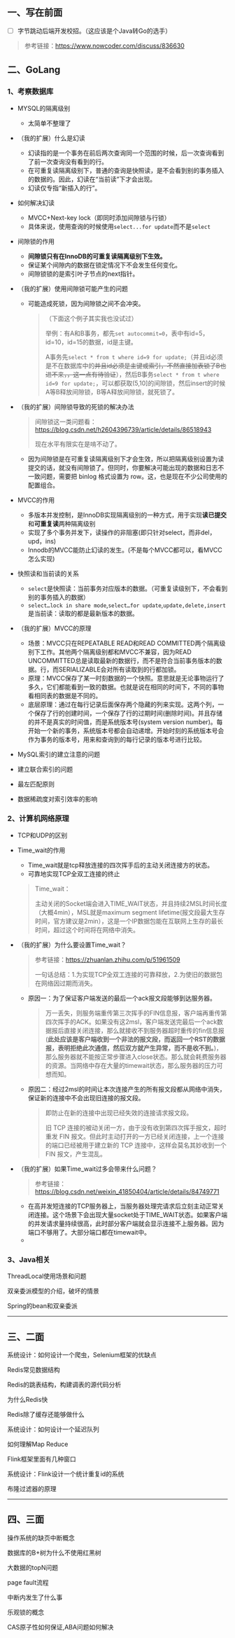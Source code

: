 ## 一、写在前面

- [ ] ​	字节跳动后端开发校招。（这应该是个Java转Go的选手）

> 参考链接：https://www.nowcoder.com/discuss/836630

## 二、GoLang

### 1、考察数据库

- MYSQL的隔离级别

  - 太简单不整理了

- （我的扩展）什么是幻读

  - 幻读指的是一个事务在前后两次查询同一个范围的时候，后一次查询看到了前一次查询没有看到的行。
  - 在可重复读隔离级别下，普通的查询是快照读，是不会看到别的事务插入的数据的。因此，幻读在“当前读”下才会出现。
  - 幻读仅专指“新插入的行”。

- 如何解决幻读

  - MVCC+Next-key lock（即同时添加间隙锁与行锁）
  - 具体来说，使用查询的时候使用`select...for update`而不是`select`

- 间隙锁的作用

  - **间隙锁只有在InnoDB的可重复读隔离级别下生效。**
  - 保证某个间隙内的数据在锁定情况下不会发生任何变化。
  - 间隙锁锁的是索引叶子节点的next指针。

- （我的扩展）使用间隙锁可能产生的问题

  - 可能造成死锁，因为间隙锁之间不会冲突。

    > （下面这个例子其实我也没试过）
    >
    > 举例：有A和B事务，都先`set autocommit=0`，表中有id=5，id=10，id=15的数据，id是主键。
    >
    > A事务先`select * from t where id=9 for update;`（并且id必须是不在数据库中的~~并且id必须是主键或索引，不然直接加表锁了B也进不来，，这一点有待验证~~），然后B事务`select * from t where id=9 for update;`，可以都获取(5,10]的间隙锁，然后insert的时候A等B释放间隙锁，B等A释放间隙锁，就死锁了。

- （我的扩展）间隙锁导致的死锁的解决办法

  > 间隙锁这一类问题看：https://blog.csdn.net/h2604396739/article/details/86518943
  >
  > 现在水平有限实在是啃不动了。

  - 因为间隙锁是在可重复读隔离级别下才会生效，所以把隔离级别设置为读提交的话，就没有间隙锁了。但同时，你要解决可能出现的数据和日志不一致问题，需要把 binlog 格式设置为 row。这，也是现在不少公司使用的配置组合。

- MVCC的作用

  - 多版本并发控制，是InnoDB实现隔离级别的一种方式，用于实现**读已提交**和**可重复读**两种隔离级别
  - 实现了多个事务并发下，读操作的非阻塞(即只针对select，而非del，upd，ins)
  - Innodb的MVCC能防止幻读的发生。(不是每个MVCC都可以，看MVCC怎么实现)

- 快照读和当前读的关系

  - `select`是快照读：当前事务对应版本的数据。（可重复读级别下，不会看到别的事务插入的数据）
  - `select…lock in share mode`,`select…for update`,`update,delete,insert`是当前读：读取的都是最新版本的数据。

- （我的扩展）MVCC的原理

  - 场景：MVCC只在REPEATABLE READ和READ COMMITTED两个隔离级别下工作。其他两个隔离级别都和MVCC不兼容，因为READ UNCOMMITTED总是读取最新的数据行，而不是符合当前事务版本的数据。行，而SERIALIZABLE会对所有读取到的行都加锁。
  - 原理：MVCC保存了某一时刻数据的一个快照。意思就是无论事物运行了多久，它们都能看到一致的数据。也就是说在相同的时间下，不同的事物看相同表的数据是不同的。
  - 底层原理：通过在每行记录后面保存两个隐藏的列来实现。这两个列，一个保存了行的创建时间，一个保存了行的过期时间(删除时间)。并且存储的并不是真实的时间值，而是系统版本号(system version number)。每开始一个新的事务，系统版本号都会自动递增。开始时刻的系统版本号会作为事务的版本号，用来和查询到的每行记录的版本号进行比较。

- MySQL索引的建立注意的问题

- 建立联合索引的问题

- 最左匹配原则

- 数据稀疏度对索引效率的影响

### 2、计算机网络原理

- TCP和UDP的区别

- Time_wait的作用

  - Time_wait就是tcp释放连接的四次挥手后的主动关闭连接方的状态。
  - 可靠地实现TCP全双工连接的终止

  > Time_wait：
  >
  > 主动关闭的Socket端会进入TIME_WAIT状态，并且持续2MSL时间长度（大概4min），MSL就是maximum segment lifetime(报文段最大生存时间，官方建议是2min），这是一个IP数据包能在互联网上生存的最长时间，超过这个时间将在网络中消失。

- （我的扩展）为什么要设置Time_wait？

  > 参考链接：https://zhuanlan.zhihu.com/p/51961509
  >
  > 一句话总结：1.为实现TCP全双工连接的可靠释放，2.为使旧的数据包在网络因过期而消失。

  - 原因一：为了保证客户端发送的最后一个ack报文段能够到达服务器。

    > 万一丢失，则服务端重传第三次挥手的FIN信息报，客户端再重传第四次挥手的ACK。如果没有这2msl，客户端发送完最后一个ack数据报后直接关闭连接，那么就接收不到服务器超时重传的fin信息报(**此处应该是客户端收到一个非法的报文段，而返回一个RST的数据报，表明拒绝此次通信，然后双方就产生异常，而不是收不到。**)，那么服务器就不能按正常步骤进入close状态。那么就会耗费服务器的资源。当网络中存在大量的timewait状态，那么服务器的压力可想而知。

  - 原因二：经过2msl的时间让本次连接产生的所有报文段都从网络中消失，保证新的连接中不会出现旧连接的报文段。

    > 即防止在新的连接中出现已经失效的连接请求报文段。
    >
    > 旧 TCP 连接的被动关闭一方，由于没有收到第四次挥手报文，超时重发 FIN 报文。但此时主动打开的一方已经关闭连接，上一个连接的端口已经被用于建立新的 TCP 连接中，这样会莫名其妙收到一个 FIN 报文，产生混乱。

- （我的扩展）如果Time_wait过多会带来什么问题？

  > 参考链接：https://blog.csdn.net/weixin_41850404/article/details/84749771

  - 在高并发短连接的TCP服务器上，当服务器处理完请求后立刻主动正常关闭连接。这个场景下会出现大量socket处于TIME_WAIT状态。如果客户端的并发请求量持续很高，此时部分客户端就会显示连接不上服务器。因为端口不够用了。大部分端口都在timewait中。
  - 

### 3、Java相关

ThreadLocal使用场景和问题

双亲委派模型的介绍，破坏的情景

Spring的bean和双亲委派





-----------



## 三、二面

 系统设计：如何设计一个爬虫，Selenium框架的优缺点 

 Redis常见数据结构 

 Redis的跳表结构，构建调表的源代码分析 

 为什么Redis快 

 Redis除了缓存还能够做什么 

 系统设计：如何设计一个延迟队列 

 如何理解Map Reduce 

 Flink框架里面有几种窗口 

 系统设计：Flink设计一个统计重复id的系统 

 布隆过滤器的原理

---------------



## 四、三面

操作系统的缺页中断概念

数据库的B+树为什么不使用红黑树

大数据的topN问题

page fault流程

中断内发生了什么事

乐观锁的概念

CAS原子性如何保证,ABA问题如何解决

